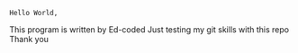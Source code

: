     Hello World,
This program is written by Ed-coded
Just testing my git skills with this repo
Thank you
